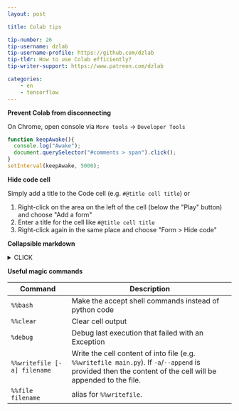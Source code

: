 ```yaml
---
layout: post

title: Colab tips

tip-number: 26
tip-username: dzlab
tip-username-profile: https://github.com/dzlab
tip-tldr: How to use Colab efficiently?
tip-writer-support: https://www.patreon.com/dzlab

categories:
    - en
    - tensorflow
---
```


**Prevent Colab from disconnecting**

On Chrome, open console via `More tools` -> `Developer Tools`
```javascript
function keepAwake(){
  console.log("Awake");
  document.querySelector("#comments > span").click();
}
setInterval(keepAwake, 5000);
```

**Hide code cell**

Simply add a title to the Code cell (e.g. `#@title cell title`) or

1. Right-click on the area on the left of the cell (below the "Play" button) and choose "Add a form"
2. Enter a title for the cell like `#@title cell title`
3. Right-click again in the same place and choose "Form > Hide code"

**Collapsible markdown**

<details><summary>CLICK</summary>
<p>

#### hidden code block in a text cell!

```python
print("hello world!")
```

</p>
</details>

**Useful magic commands**

| Command | Description |
|---------|-------------|
| `%%bash` | Make the accept shell commands instead of python code |
| `%%clear` | Clear cell output |
| `%debug` | Debug last execution that failed with an Exception |
| `%%writefile [-a] filename` | Write the cell content of into file (e.g. `%%writefile main.py`). If `-a`/`--append` is provided then the content of the cell will be appended to the file.|
| `%%file filename` | alias for `%%writefile`.|
